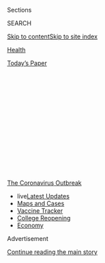 <div id="app">

<div>

<div>

<div>

<div class="NYTAppHideMasthead css-1q2w90k e1suatyy0">

<div class="section css-ui9rw0 e1suatyy2">

<div class="css-eph4ug er09x8g0">

<div class="css-6n7j50">

</div>

<span class="css-1dv1kvn">Sections</span>

<div class="css-10488qs">

<span class="css-1dv1kvn">SEARCH</span>

</div>

[Skip to content](#site-content)[Skip to site
index](#site-index)

</div>

<div id="masthead-section-label" class="css-1wr3we4 eaxe0e00">

[Health](https://www.nytimes.com/section/health)

</div>

<div class="css-10698na e1huz5gh0">

</div>

</div>

<div id="masthead-bar-one" class="section hasLinks css-15hmgas e1csuq9d3">

<div class="css-uqyvli e1csuq9d0">

</div>

<div class="css-1uqjmks e1csuq9d1">

</div>

<div class="css-9e9ivx">

[](https://myaccount.nytimes.com/auth/login?response_type=cookie&client_id=vi)

</div>

<div class="css-1bvtpon e1csuq9d2">

[Today’s
Paper](https://www.nytimes.com/section/todayspaper)

</div>

</div>

</div>

</div>

<div data-aria-hidden="false">

<div id="site-content" data-role="main">

<div>

<div class="css-1aor85t" style="opacity:0.000000001;z-index:-1;visibility:hidden">

<div class="css-1hqnpie">

<div class="css-epjblv">

<span class="css-17xtcya">[Health](/section/health)</span><span class="css-x15j1o">|</span><span class="css-fwqvlz">As
Trump Praises Plasma, Researchers Struggle to Finish Critical
Studies</span>

</div>

<div class="css-k008qs">

<div class="css-1iwv8en">

<span class="css-18z7m18"></span>

<div>

</div>

</div>

<span class="css-1n6z4y">https://nyti.ms/33qT4nT</span>

<div class="css-1705lsu">

<div class="css-4xjgmj">

<div class="css-4skfbu" data-role="toolbar" data-aria-label="Social Media Share buttons, Save button, and Comments Panel with current comment count" data-testid="share-tools">

  - 
  - 
  - 
  - 
    
    <div class="css-6n7j50">
    
    </div>

  - 

</div>

</div>

</div>

</div>

</div>

</div>

<div id="NYT_TOP_BANNER_REGION" class="css-13pd83m">

<div>

<div id="styln-prism-menu-1592847958612" class="section interactive-content interactive-size-medium css-1edisqu">

<div class="css-17ih8de interactive-body">

<div id="scroll-container" class="css-1gj85ro">

[<span class="styln-title-wrap"><span class="css-1pje3qr">The
Coronavirus</span><span class="css-1pje3qr">
Outbreak</span></span>](https://www.nytimes.com/news-event/coronavirus?action=click&pgtype=Article&state=default&region=TOP_BANNER&context=storylines_menu)

  - <span class="css-kqxiym" data-emphasize="true">live</span>[Latest
    Updates](https://www.nytimes.com/2020/08/04/world/coronavirus-cases.html?action=click&pgtype=Article&state=default&region=TOP_BANNER&context=storylines_menu)
  - [Maps and
    Cases](https://www.nytimes.com/interactive/2020/us/coronavirus-us-cases.html?action=click&pgtype=Article&state=default&region=TOP_BANNER&context=storylines_menu)
  - [Vaccine
    Tracker](https://www.nytimes.com/interactive/2020/science/coronavirus-vaccine-tracker.html?action=click&pgtype=Article&state=default&region=TOP_BANNER&context=storylines_menu)
  - [College
    Reopening](https://www.nytimes.com/2020/08/02/us/covid-college-reopening.html?action=click&pgtype=Article&state=default&region=TOP_BANNER&context=storylines_menu)
  - [Economy](https://www.nytimes.com/live/2020/08/04/business/stock-market-today-coronavirus?action=click&pgtype=Article&state=default&region=TOP_BANNER&context=storylines_menu)

</div>

</div>

</div>

</div>

</div>

<div id="top-wrapper" class="css-1sy8kpn">

<div id="top-slug" class="css-l9onyx">

Advertisement

</div>

[Continue reading the main
story](#after-top)

<div class="ad top-wrapper" style="text-align:center;height:100%;display:block;min-height:250px">

<div id="top" class="place-ad" data-position="top" data-size-key="top">

</div>

</div>

<div id="after-top">

</div>

</div>

<div>

<div id="sponsor-wrapper" class="css-1hyfx7x">

<div id="sponsor-slug" class="css-19vbshk">

Supported by

</div>

[Continue reading the main
story](#after-sponsor)

<div id="sponsor" class="ad sponsor-wrapper" style="text-align:center;height:100%;display:block">

</div>

<div id="after-sponsor">

</div>

</div>

<div class="css-186x18t">

</div>

<div class="css-1vkm6nb ehdk2mb0">

# As Trump Praises Plasma, Researchers Struggle to Finish Critical Studies

</div>

Thousands of Covid-19 patients have been treated with blood plasma
outside of rigorous clinical trials — hampering research that would have
shown whether the therapy worked.

<div class="css-79elbk" data-testid="photoviewer-wrapper">

<div class="css-z3e15g" data-testid="photoviewer-wrapper-hidden">

</div>

<div class="css-1a48zt4 ehw59r15" data-testid="photoviewer-children">

![<span class="css-16f3y1r e13ogyst0" data-aria-hidden="true">Sheila
Julich, a nurse at Life Care Center in Kirkland, Wash., donated her
convalescent plasma at a blood bank in Seattle in April after recovering
from the
coronavirus. </span><span class="css-cnj6d5 e1z0qqy90" itemprop="copyrightHolder"><span class="css-1ly73wi e1tej78p0">Credit...</span><span><span>Ruth
Fremson/The New York
Times</span></span></span>](https://static01.nyt.com/images/2020/07/31/science/31VIRUS-PLASMA1/31VIRUS-PLASMA1-articleLarge.jpg?quality=75&auto=webp&disable=upscale)

</div>

</div>

<div class="css-18e8msd">

<div class="css-vp77d3 epjyd6m0">

<div class="css-1baulvz">

By [<span class="css-1baulvz" itemprop="name">Katie
Thomas</span>](https://www.nytimes.com/by/katie-thomas) and
[<span class="css-1baulvz last-byline" itemprop="name">Noah
Weiland</span>](https://www.nytimes.com/by/noah-weiland)

</div>

</div>

  - 
    
    <div class="css-ld3wwf e16638kd2">
    
    Aug. 4,
    2020
    
    </div>

  - 
    
    <div class="css-4xjgmj">
    
    <div class="css-d8bdto" data-role="toolbar" data-aria-label="Social Media Share buttons, Save button, and Comments Panel with current comment count" data-testid="share-tools">
    
      - 
      - 
      - 
      - 
        
        <div class="css-6n7j50">
        
        </div>
    
      - 
    
    </div>
    
    </div>

</div>

</div>

<div class="section meteredContent css-1r7ky0e" name="articleBody" itemprop="articleBody">

<div class="css-1fanzo5 StoryBodyCompanionColumn">

<div class="css-53u6y8">

An American Airlines flight took off from La Guardia Airport in New York
last Wednesday morning, carrying 100 pouches of [blood plasma donated by
Covid-19](https://www.nytimes.com/2020/08/04/health/trump-plasma.html)
survivors for delivery to Rio de Janeiro. American scientists are hoping
Covid-19 patients in Brazil will help them answer a century-old
question: Can this golden serum, loaded with antibodies against a
pathogen, actually heal the sick?

The truth is that no one knows if it works.

Since April, the Trump administration has funneled $48 million into a
program with the Mayo Clinic, allowing more than 53,000 Covid-19
patients to get plasma infusions. Doctors and hospitals desperate to
save the sickest patients have been eager to try a therapy that is safe
and might work. Tens of thousands more people are now enrolled to get
the treatment that’s been trumpeted by everyone from the president to
the actor Dwayne Johnson, better known as The Rock.

President Trump on Monday promoted its promise: “You had something very
special. You had something that knocked it out. So we want to be able to
use it,” he said, calling on Covid-19 survivors to donate their plasma,
which he called a “beautiful ingredient.”

But the unexpected demand for plasma has inadvertently undercut the
research that could prove that it works. The only way to get convincing
evidence is with a clinical trial that compares outcomes for patients
who are randomly assigned to get the treatment with those who are given
a placebo. Many patients and their doctors — knowing they could get the
treatment under the government program — have been unwilling to join
clinical trials that might provide them with a placebo instead of the
plasma.

</div>

</div>

<div class="css-1fanzo5 StoryBodyCompanionColumn">

<div class="css-53u6y8">

The trials have also been stymied by the waning of the virus outbreak in
many cities, complicating researchers’ ability to recruit sick people.
One of those clinical trials, at Columbia University, sputtered to a
halt after the outbreak subsided in New York. One of its leaders, Dr. W.
Ian Lipkin, looked for hospitals in other hot spots in the United States
to continue the work. But he found few takers.

“Without a randomized control trial, it’s very difficult to be certain
that what you have is meaningful,” he said.

As of last week, just 67 people had enrolled in the Columbia study — too
few to form sound statistical conclusions. In a last-ditch effort, Dr.
Lipkin’s team shipped the plasma to Brazil, where the epidemic is still
raging.

Now, at the height of a public health crisis, the government’s push to
distribute an unproven treatment to desperately ill patients as quickly
as possible could come at the cost of completing clinical trials that
would potentially benefit millions around the world by determining
whether those treatments actually work.

In a statement, a spokeswoman for the Food and Drug Administration said
that the expanded access program was meant to bridge the gap until
trials could get underway and “was never intended to substitute for
randomized clinical trials, which are critically important for the
demonstration of efficacy.”

</div>

</div>

<div class="css-1fanzo5 StoryBodyCompanionColumn">

<div class="css-53u6y8">

The F.D.A. is preparing an emergency authorization to use the treatment,
according to scientists who have been briefed on the plans. The policy
would ease the clerical burden on hospitals to get clearance for
transfusions, further hampering clinical trials, researchers said. An
F.D.A. spokeswoman declined to comment on whether such an authorization
was in the works.

The move would mean the F.D.A. is “yielding to political pressure,” said
Dr. Luciana Borio, who oversaw public health preparedness for the
National Security Council under Mr. Trump and who was acting chief
scientist at the F.D.A. under President Barack Obama.

“I’m not as concerned about the political leaders having a misguided
approach to science,” she said. “What I’m really concerned about is
scientists having a misguided approach to science.”

On Monday, four former F.D.A. commissioners — including Dr. Scott
Gottlieb, who served under Mr. Trump — [called for more rigorous
clinical
trials](https://www.washingtonpost.com/opinions/2020/08/03/4-former-fda-commissioners-blood-plasma-might-be-covid-19-treatment-we-need/)
to evaluate whether plasma is an effective treatment for the
coronavirus. “If this is going to work, we need to do it right,” they
wrote.

</div>

</div>

<div class="css-79elbk" data-testid="photoviewer-wrapper">

<div class="css-z3e15g" data-testid="photoviewer-wrapper-hidden">

</div>

<div class="css-1a48zt4 ehw59r15" data-testid="photoviewer-children">

![<span class="css-16f3y1r e13ogyst0" data-aria-hidden="true">A 1933
advertisement published in the New York State Journal of Medicine
advertising a serum therapy for pneumococcal
pneumonia.</span><span class="css-cnj6d5 e1z0qqy90" itemprop="copyrightHolder"><span class="css-1ly73wi e1tej78p0">Credit...</span><span>New
York State Medical
Society</span></span>](https://static01.nyt.com/images/2020/07/31/science/31VIRUS-PLASMA2/31VIRUS-PLASMA2-articleLarge.jpg?quality=75&auto=webp&disable=upscale)

</div>

</div>

<div class="css-1fanzo5 StoryBodyCompanionColumn">

<div class="css-53u6y8">

Convalescent plasma, the pale yellow liquid that’s left after blood is
stripped of its red and white cells, has been used [since
the 1890s](https://www.ncbi.nlm.nih.gov/pmc/articles/PMC4781783/) to
treat infectious diseases, including the flu, SARS and Ebola. Scientists
believe it may work by giving sick patients the antibodies of those who
have recovered from the
infection.

<div id="NYT_MAIN_CONTENT_1_REGION" class="css-9tf9ac">

<div>

<div id="styln-covid-updates-world" class="section interactive-content interactive-size-medium css-1ftcdic">

<div class="css-17ih8de interactive-body">

<div id="styln-briefing-block" data-asset-id="QXJ0aWNsZTpueXQ6Ly9hcnRpY2xlLzNhNGMwYWI5LWIwY2QtNWQwOS1hZTgwLTdjMGU3ZTA1OWQ2OA==">

<div class="briefing-block-header-section">

# [Latest Updates: Global Coronavirus Outbreak](https://www.nytimes.com/2020/08/04/world/coronavirus-cases.html?action=click&pgtype=Article&state=default&region=MAIN_CONTENT_1&context=storylines_live_updates)

<div class="briefing-block-ts">

Updated 2020-08-05T07:58:24.076Z

</div>

</div>

  - [As talks drag on, McConnell signals openness to jobless aid
    extension, and negotiators agree on a
    deadline.](https://www.nytimes.com/2020/08/04/world/coronavirus-cases.html?action=click&pgtype=Article&state=default&region=MAIN_CONTENT_1&context=storylines_live_updates#link-762df92)
  - [Novavax sees encouraging results from two studies of its
    experimental
    vaccine.](https://www.nytimes.com/2020/08/04/world/coronavirus-cases.html?action=click&pgtype=Article&state=default&region=MAIN_CONTENT_1&context=storylines_live_updates#link-1228a480)
  - [Mississippians must now wear masks in public, governor
    says.](https://www.nytimes.com/2020/08/04/world/coronavirus-cases.html?action=click&pgtype=Article&state=default&region=MAIN_CONTENT_1&context=storylines_live_updates#link-794484ed)

<div class="briefing-block-footer">

<div class="briefing-block-footer-meta">

[See more
updates](https://www.nytimes.com/2020/08/04/world/coronavirus-cases.html?action=click&pgtype=Article&state=default&region=MAIN_CONTENT_1&context=storylines_live_updates)

</div>

<div class="briefing-block-briefinglinks">

<span>More live coverage:</span>
[Markets](https://www.nytimes.com/live/2020/08/04/business/stock-market-today-coronavirus?action=click&pgtype=Article&state=default&region=MAIN_CONTENT_1&context=storylines_live_updates)

</div>

</div>

</div>

</div>

</div>

</div>

</div>

Plasma’s potential benefits are also promoted on conservative talk
shows, as was hydroxychloroquine, a treatment for malaria that was
[enthusiastically embraced by Mr.
Trump](https://www.nytimes.com/2020/03/20/health/coronavirus-chloroquine-trump.html)
but had not been found effective against the coronavirus in recent
clinical trials.

</div>

</div>

<div class="css-1fanzo5 StoryBodyCompanionColumn">

<div class="css-53u6y8">

Unlike hydroxychloroquine, which has potentially harmful side effects,
plasma was seen as safe and top medical researchers had enthusiastically
set out to study it as American hospitals filled with Covid-19 patients.

“We are in a medical crisis — we don’t have alternatives,” said Dr.
Arturo Casadevall, a microbiologist at Johns Hopkins University who is
the chair of the National Covid-19 Convalescent Plasma Project, a
consortium coordinating research into the therapy.

But at least 10 randomized, placebo-controlled trials in the United
States have enrolled only a few hundred people. And now, seven months
into the health crisis, some scientists say the F.D.A.’s program has
undermined their efforts to get answers about plasma’s utility.

“I’ve seen other people describe it as liquid gold,” said Dr. Richard
Kaufman, medical director of the transfusion service at the Brigham and
Women’s Hospital in Boston, where he is the principal investigator of a
trial that had [intended to enroll 220
patients](https://clinicaltrials.gov/ct2/show/NCT04361253?term=convalescent+plasma&type=Intr&cond=COVID&intr=randomized&draw=3&rank=11)
but has enrolled only one. “I would say I have a lot of uncertainty at
this
point.”

</div>

</div>

<div class="css-79elbk" data-testid="photoviewer-wrapper">

<div class="css-z3e15g" data-testid="photoviewer-wrapper-hidden">

</div>

<div class="css-1a48zt4 ehw59r15" data-testid="photoviewer-children">

<div class="css-1xdhyk6 erfvjey0">

<span class="css-1ly73wi e1tej78p0">Image</span>

<div class="css-zjzyr8">

<div data-testid="lazyimage-container" style="height:283.55555555555554px">

</div>

</div>

</div>

<span class="css-16f3y1r e13ogyst0" data-aria-hidden="true">Drawing
blood from a horse to produce anti-diphtheria serum at the Paris Pasteur
Institute in
1892.</span><span class="css-cnj6d5 e1z0qqy90" itemprop="copyrightHolder"><span class="css-1ly73wi e1tej78p0">Credit...</span><span>Pictorial
Press/Alamy</span></span>

</div>

</div>

<div class="css-1fanzo5 StoryBodyCompanionColumn">

<div class="css-53u6y8">

## A century of experimentation

Antibodies have been tapped to heal the sick [since at least
the 1890s](https://academic.oup.com/cid/article/21/1/150/402600), when
doctors used the serum of animals to treat diphtheria, a dangerous
bacterial disease. Convalescent plasma was used during the 1918 flu
pandemic, and so-called serum therapy became a treatment for everything
from pneumonia to measles. In 1925, teams of sled dogs [traveled
hundreds of
miles](http://www.bbc.com/earth/story/20161014-in-1925-a-remote-town-was-saved-from-lethal-disease-by-dogs)
over ice to deliver serum to the Alaskan town Nome, which was battling a
diphtheria outbreak.

Although it fell out of favor in the 1940s with the discovery of
antibiotics, convalescent plasma is often the first tool that doctors
use when they are desperate to treat an emerging epidemic.

</div>

</div>

<div class="css-1fanzo5 StoryBodyCompanionColumn">

<div class="css-53u6y8">

So when the coronavirus began spreading this year, doctors in Wuhan,
China, as well as in Iran and Italy turned to the old standby.

Dr. Casadevall became one of its earliest U.S. backers, [writing an
opinion piece in The Wall Street Journal in
February](https://www.wsj.com/articles/how-a-boys-blood-stopped-an-outbreak-11582847330)
and calling colleagues from his Baltimore living room to encourage its
study.

By late March, as deaths from the virus rose, [Mount Sinai Hospital in
New
York](https://www.nytimes.com/2020/03/26/health/plasma-coronavirus-treatment.html)
and [Houston Methodist in
Texas](https://www.houstonmethodist.org/blog/articles/2020/mar/coronavirus-blood-transfusion-therapy-may-offer-promise-for-critically-ill-patients/)
began transfusing patients with plasma.

As the outbreak spread across the United States, calls grew to expand
distribution of plasma. But hospitals could use the plasma on a limited
number of patients only if they received emergency approval from the
F.D.A. Every day beginning in March, the agency heard from the doctors
of hundreds of patients asking for permission to try plasma, according
to a spokeswoman for the agency.

A loosely organized group of doctors, including Dr. Casadevall, began
pushing for a more coordinated approach. On April 3, the F.D.A. and the
Mayo Clinic
[opened](https://www.fda.gov/news-events/press-announcements/coronavirus-covid-19-update-fda-coordinates-national-effort-develop-blood-related-therapies-covid-19)
the “expanded access” program, using plasma donated through the American
Red Cross.

Extracting plasma is cumbersome. It begins much like a blood donation,
with a needle inserted into a vein. The blood is drawn into a machine
with a centrifuge, which filters the plasma and returns the rest of the
blood to the body. The plasma must be stored at freezing temperatures.
It cannot be mass produced.

</div>

</div>

<div class="css-1fanzo5 StoryBodyCompanionColumn">

<div class="css-53u6y8">

Dr. R. Scott Wright of the Mayo Clinic, who is helping to run its plasma
program, said he was an early advocate for conducting randomized trials
of convalescent plasma. But the mechanics of setting up large studies
were complicated by early shortages of plasma, coordination via Zoom and
the difficulty of predicting where the virus would spread to
next.

</div>

</div>

<div class="css-79elbk" data-testid="photoviewer-wrapper">

<div class="css-z3e15g" data-testid="photoviewer-wrapper-hidden">

</div>

<div class="css-1a48zt4 ehw59r15" data-testid="photoviewer-children">

<div class="css-1xdhyk6 erfvjey0">

<span class="css-1ly73wi e1tej78p0">Image</span>

<div class="css-zjzyr8">

<div data-testid="lazyimage-container" style="height:260.35555555555555px">

</div>

</div>

</div>

<span class="css-16f3y1r e13ogyst0" data-aria-hidden="true">Discarded
parts from an apheresis kit, which separates plasma from other
components of blood, after use with a recovered coronavirus patient who
donated blood in
Seattle.</span><span class="css-cnj6d5 e1z0qqy90" itemprop="copyrightHolder"><span class="css-1ly73wi e1tej78p0">Credit...</span><span>Lindsey
Wasson/Reuters</span></span>

</div>

</div>

<div class="css-1fanzo5 StoryBodyCompanionColumn">

<div class="css-53u6y8">

Still, researchers at major medical centers in the Northeast began
setting up studies. Dr. Mila B. Ortigoza, an infectious disease
specialist at NYU Langone Health, started a trial with colleagues at
Montefiore Medical Center in just weeks, enrolling its first patient on
April 17 and condensing years of work into days. But by the time it got
started, the pandemic was easing.

“The curve got squashed here in New York,” said Dr. Elliott
Bennett-Guerrero, the leader of another randomized trial of plasma at
Stony Brook Medicine on Long Island. He said the hospital had enrolled
only about 80 of the [500 planned
participants](https://clinicaltrials.gov/ct2/show/NCT04344535?term=convalescent+plasma&type=Intr&cond=COVID&intr=randomized&draw=3&rank=20).
The trial is now stalled.

And the Mayo Clinic’s expanded access program exploded.

“We initially thought that we would enroll 3,000 people,” said Dr.
Michael Joyner, the scientist leading the effort. Dr. Casadevall was so
inundated with inquiries from patients’ families asking about plasma
that he removed his personal email from the Johns Hopkins website.

By June, 20,000 people had received plasma, and the program released [a
promising
report](https://els-jbs-prod-cdn.jbs.elsevierhealth.com/pb/assets/raw/Health%20Advance/journals/jmcp/jmcp_ft95_6_8.pdf)
on the method’s safety. But there was no control group for comparison,
so the study could not evaluate whether the treatment did any
good.

</div>

</div>

<div class="css-1sngw6j">

[](https://www.nytimes.com/interactive/2020/science/coronavirus-drugs-treatments.html)

<div class="css-1eoytci">

![](https://static01.nyt.com/images/2020/07/14/us/coronavirus-drugs-treatments-promo-1594761806092/coronavirus-drugs-treatments-promo-1594761806092-articleLarge-v12.png)

</div>

<div class="css-1rha1bf">

## Coronavirus Drug and Treatment Tracker

An updated list of potential treatments for Covid-19.

</div>

</div>

<div class="css-1fanzo5 StoryBodyCompanionColumn">

<div class="css-53u6y8">

And yet, the treatment is now more popular than ever. Alex M. Azar II,
the secretary for health and human services, told governors on a call on
Monday that demand for plasma was outstripping supply.

</div>

</div>

<div class="css-1fanzo5 StoryBodyCompanionColumn">

<div class="css-53u6y8">

Randomized trials outside the United States have not been able to prove
plasma’s effectiveness, either. A trial at seven medical centers in
Wuhan, the likely ground zero for the virus, [concluded that
convalescent
plasma](https://jamanetwork.com/journals/jama/article-abstract/2766943)
did not significantly improve patients’ recovery
time.

<div id="NYT_MAIN_CONTENT_3_REGION" class="css-9tf9ac">

<div>

<div id="styln-prism-freeform-1594220623585" class="section interactive-content interactive-size-medium css-1ftcdic">

<div class="css-17ih8de interactive-body">

<div id="prism-freeform-block-85410" class="css-19mumt8" data-role="complementary" data-storyline="The Coronavirus Outbreak" data-truncated="true" tabindex="0">

<div class="css-a8d9oz">

<div class="css-eb027h">

[](https://www.nytimes.com/news-event/coronavirus?action=click&pgtype=Article&state=default&region=MAIN_CONTENT_3&context=storylines_faq)

### The Coronavirus Outbreak ›

#### Frequently Asked Questions

Updated August 4, 2020

  - #### I have antibodies. Am I now immune?
    
      - As of right now,[that seems likely, for at least several
        months.](https://www.nytimes.com/2020/07/22/health/covid-antibodies-herd-immunity.html?action=click&pgtype=Article&state=default&region=MAIN_CONTENT_3&context=storylines_faq)
        There have been frightening accounts of people suffering what
        seems to be a second bout of Covid-19. But experts say these
        patients may have a drawn-out course of infection, with the
        virus taking a slow toll weeks to months after initial exposure.
        People infected with the coronavirus typically
        [produce](https://www.nature.com/articles/s41586-020-2456-9)
        immune molecules called antibodies, which are [protective
        proteins made in response to an
        infection](https://www.nytimes.com/2020/05/07/health/coronavirus-antibody-prevalence.html?action=click&pgtype=Article&state=default&region=MAIN_CONTENT_3&context=storylines_faq)[.
        These antibodies
        may](https://www.nytimes.com/2020/05/07/health/coronavirus-antibody-prevalence.html?action=click&pgtype=Article&state=default&region=MAIN_CONTENT_3&context=storylines_faq)
        last in the body [only two to three
        months](https://www.nature.com/articles/s41591-020-0965-6),
        which may seem worrisome, but that’s perfectly normal after an
        acute infection subsides, said Dr. Michael Mina, an immunologist
        at Harvard University. It may be possible to get the coronavirus
        again, but it’s highly unlikely that it would be possible in a
        short window of time from initial infection or make people
        sicker the second time.

  - #### I’m a small-business owner. Can I get relief?
    
      - The [stimulus bills enacted in
        March](https://www.nytimes.com/article/small-business-loans-stimulus-grants-freelancers-coronavirus.html?action=click&pgtype=Article&state=default&region=MAIN_CONTENT_3&context=storylines_faq)
        offer help for the millions of American small businesses. Those
        eligible for aid are businesses and nonprofit organizations with
        fewer than 500 workers, including sole proprietorships,
        independent contractors and freelancers. Some larger companies
        in some industries are also eligible. The help being offered,
        which is being managed by the Small Business Administration,
        includes the Paycheck Protection Program and the Economic Injury
        Disaster Loan program. But lots of folks have [not yet seen
        payouts.](https://www.nytimes.com/interactive/2020/05/07/business/small-business-loans-coronavirus.html?action=click&pgtype=Article&state=default&region=MAIN_CONTENT_3&context=storylines_faq)
        Even those who have received help are confused: The rules are
        draconian, and some are stuck sitting on [money they don’t know
        how to
        use.](https://www.nytimes.com/2020/05/02/business/economy/loans-coronavirus-small-business.html?action=click&pgtype=Article&state=default&region=MAIN_CONTENT_3&context=storylines_faq)
        Many small-business owners are getting less than they expected
        or [not hearing anything at
        all.](https://www.nytimes.com/2020/06/10/business/Small-business-loans-ppp.html?action=click&pgtype=Article&state=default&region=MAIN_CONTENT_3&context=storylines_faq)

  - #### What are my rights if I am worried about going back to work?
    
      - Employers have to provide [a safe
        workplace](https://www.osha.gov/SLTC/covid-19/standards.html)
        with policies that protect everyone equally. [And if one of your
        co-workers tests positive for the coronavirus, the
        C.D.C.](https://www.nytimes.com/article/coronavirus-money-unemployment.html?action=click&pgtype=Article&state=default&region=MAIN_CONTENT_3&context=storylines_faq)
        has said that [employers should tell their
        employees](https://www.cdc.gov/coronavirus/2019-ncov/community/guidance-business-response.html)
        -- without giving you the sick employee’s name -- that they may
        have been exposed to the virus.

  - #### Should I refinance my mortgage?
    
      - [It could be a good
        idea,](https://www.nytimes.com/article/coronavirus-money-unemployment.html?action=click&pgtype=Article&state=default&region=MAIN_CONTENT_3&context=storylines_faq)
        because mortgage rates have [never been
        lower.](https://www.nytimes.com/2020/07/16/business/mortgage-rates-below-3-percent.html?action=click&pgtype=Article&state=default&region=MAIN_CONTENT_3&context=storylines_faq)
        Refinancing requests have pushed mortgage applications to some
        of the highest levels since 2008, so be prepared to get in line.
        But defaults are also up, so if you’re thinking about buying a
        home, be aware that some lenders have tightened their standards.

  - #### What is school going to look like in September?
    
      - It is unlikely that many schools will return to a normal
        schedule this fall, requiring the grind of [online
        learning](https://www.nytimes.com/2020/06/05/us/coronavirus-education-lost-learning.html?action=click&pgtype=Article&state=default&region=MAIN_CONTENT_3&context=storylines_faq),
        [makeshift child
        care](https://www.nytimes.com/2020/05/29/us/coronavirus-child-care-centers.html?action=click&pgtype=Article&state=default&region=MAIN_CONTENT_3&context=storylines_faq)
        and [stunted
        workdays](https://www.nytimes.com/2020/06/03/business/economy/coronavirus-working-women.html?action=click&pgtype=Article&state=default&region=MAIN_CONTENT_3&context=storylines_faq)
        to continue. California’s two largest public school districts —
        Los Angeles and San Diego — said on July 13, that [instruction
        will be remote-only in the
        fall](https://www.nytimes.com/2020/07/13/us/lausd-san-diego-school-reopening.html?action=click&pgtype=Article&state=default&region=MAIN_CONTENT_3&context=storylines_faq),
        citing concerns that surging coronavirus infections in their
        areas pose too dire a risk for students and teachers. Together,
        the two districts enroll some 825,000 students. They are the
        largest in the country so far to abandon plans for even a
        partial physical return to classrooms when they reopen in
        August. For other districts, the solution won’t be an
        all-or-nothing approach. [Many
        systems](https://bioethics.jhu.edu/research-and-outreach/projects/eschool-initiative/school-policy-tracker/),
        including the nation’s largest, New York City, are devising
        [hybrid
        plans](https://www.nytimes.com/2020/06/26/us/coronavirus-schools-reopen-fall.html?action=click&pgtype=Article&state=default&region=MAIN_CONTENT_3&context=storylines_faq)
        that involve spending some days in classrooms and other days
        online. There’s no national policy on this yet, so check with
        your municipal school system regularly to see what is happening
        in your
community.

<div id="styln-survey-component-85410" class="styln-survey-component" data-surveyname="faq" data-surveystoryline="coronavirus">

</div>

</div>

<div class="css-6mllg9">

</div>

<div class="css-pmm6ed">

<span class="css-5gimkt"></span>

</div>

</div>

</div>

</div>

</div>

</div>

</div>

As in the U.S. trials, the Wuhan study had trouble recruiting
participants and concluded early with just 103 volunteers. An [analysis
recently
conducted](https://www.medrxiv.org/content/10.1101/2020.07.29.20162917v1.full.pdf)
by researchers, including Drs. Joyner and Casadevall, found that several
overseas studies hinted that plasma was effective, but not all of them
were randomized.

## An Opening for President Trump

The Trump administration has framed convalescent plasma as a rare bright
spot in the pandemic.

Eager to present his administration as marching toward a “cure,” Mr.
Trump has mentioned plasma alongside remdesivir and dexamethasone, two
coronavirus treatments that have been shown to be effective in
randomized trials.

Dr. Deborah L. Birx, the leader of the White House’s coronavirus task
force, at one point pushed for the federal government to secure 500,000
bags of plasma to store for a possible wave of infections in the fall,
according to a senior administration official. She also pushed for
plasma transfusions in nursing homes, the official said.

When asked about these claims, a task force official said that Dr. Birx
wanted to move quickly to capitalize on the period of time after a
person is infected, when their plasma contains higher antibody levels.
Dr. Birx said she wanted clinical trials to include vulnerable people in
nursing homes, the official added.

Dr. Stephen M. Hahn, the F.D.A. commissioner, began discussing the
benefits of plasma at White House briefings in March. In interviews and
congressional testimony since then, he has presented it as one of the
few therapeutics the agency can publicly endorse.

Last week, he said the F.D.A. was “encouraged by the early promising
data that we’ve seen” and that it was “studying these data to determine,
ultimately, the safety and efficacy of this product.”

</div>

</div>

<div class="css-1fanzo5 StoryBodyCompanionColumn">

<div class="css-53u6y8">

But he added that if plasma “doesn’t turn out to be the treatment we
think it might be, remember that your donations still count with the
American Blood Centers and the American Red
Cross.”

</div>

</div>

<div class="css-79elbk" data-testid="photoviewer-wrapper">

<div class="css-z3e15g" data-testid="photoviewer-wrapper-hidden">

</div>

<div class="css-1a48zt4 ehw59r15" data-testid="photoviewer-children">

<div class="css-1xdhyk6 erfvjey0">

<span class="css-1ly73wi e1tej78p0">Image</span>

<div class="css-zjzyr8">

<div data-testid="lazyimage-container" style="height:257.77777777777777px">

</div>

</div>

</div>

<span class="css-16f3y1r e13ogyst0" data-aria-hidden="true">Donated
convalescent plasma at Inova Blood Services, a blood bank in Dulles,
Va.</span><span class="css-cnj6d5 e1z0qqy90" itemprop="copyrightHolder"><span class="css-1ly73wi e1tej78p0">Credit...</span><span>Alex
Edelman/Agence France-Presse — Getty Images</span></span>

</div>

</div>

<div class="css-1fanzo5 StoryBodyCompanionColumn">

<div class="css-53u6y8">

The treatment has the backing of celebrities like the songwriter Dolly
Parton, [who is
financing](https://clinicaltrials.gov/ct2/show/NCT04362176?term=convalescent+plasma&type=Intr&cond=COVID&intr=randomized&draw=2&rank=9)
a randomized trial at Vanderbilt University Medical Center in Nashville,
and Mr. Johnson, who recorded [a
video](https://www.youtube.com/watch?v=DYpmJcAdp2E) pleading with
survivors to donate blood.

“The plasma that’s in your blood can literally save lives,” he says in
the message. “But we have to act fast.”

Dr. Joyner said that Mayo researchers were preparing to publish a more
detailed analysis of the data they had collected through the access
program. But he said even he was not sure of the F.D.A.’s plans for the
expanded access program.

There is also an effort underway, led by New York medical institutions,
to [pool the data of unfinished
trials](https://med.nyu.edu/departments-institutes/population-health/divisions-sections-centers/biostatistics/research/continuous-monitoring-pooled-international-trials-convalescent-plasma-covid19-hospitalized-patients),
a strategy encouraged by Dr. Francis Collins, the director of the
National Institutes of Health. “It is a really, really powerful
approach,” said Dr. Liise-anne Pirofski, the chief of infectious
diseases at Albert Einstein College of Medicine and Montefiore Medical
Center who is leading the clinical trial with Dr. Ortigoza.

But that idea, said Dr. Kaufman of Brigham and Women’s Hospital, is less
than ideal. He said he did not plan to participate. “I worry about
combining partially finished studies that really may be different,” he
said.

</div>

</div>

<div class="css-cfo9c3">

</div>

<div class="css-1fanzo5 StoryBodyCompanionColumn">

<div class="css-53u6y8">

Some of the trial investigators, like Dr. Lipkin, are finding new sites
where they hope to complete their work. NYU Langone is expanding to
hospitals in Connecticut, Florida and Texas. And researchers at Johns
Hopkins have begun two trials of convalescent plasma in people who are
not yet sick enough to be hospitalized, testing the theory that the
treatment might work best earlier in the infection.

Dr. Casadevall said that he still believed randomized trials were the
“only way we’re going to know whether it works or not,” but that they
should not be put in opposition to Mayo’s program.

“These things can always be second-guessed afterwards,” he said. “But
given the likelihood that it would work and given the history of safety,
it was worth trying it as a compassionate use. Maybe you can do this in
an emergency and still walk out with efficacy data.”

Dr. Lipkin said that, in retrospect, he might have played a role in
shaping plasma’s fame, unknowingly undermining his own trial. In March,
he [appeared on television shows like “Lou Dobbs
Tonight](https://twitter.com/loudobbs/status/1237892870331191297?lang=en)”
on Fox News, where he extolled its potential benefits — a move that, he
speculates, could have led administration officials to move more quickly
to expand access.

“I share some responsibility for this,” he said. “I think there are all
kinds of arguments one can make based on history, having a precedent.
But that’s not a substitute for rigorous science.”

Sheri Fink contributed reporting from Houston. Katie Thomas reported
from Chicago, and Noah Weiland from
Washington.

</div>

</div>

<div class="css-79elbk" data-testid="photoviewer-wrapper">

<div class="css-z3e15g" data-testid="photoviewer-wrapper-hidden">

</div>

<div class="css-1a48zt4 ehw59r15" data-testid="photoviewer-children">

<div class="css-1xdhyk6 erfvjey0">

<span class="css-1ly73wi e1tej78p0">Image</span>

<div class="css-zjzyr8">

<div data-testid="lazyimage-container" style="height:257.77777777777777px">

</div>

</div>

</div>

<span class="css-16f3y1r e13ogyst0" data-aria-hidden="true">Plasma taken
from a coronavirus patient at the Hospital de Clínicas in Buenos
Aires.</span><span class="css-cnj6d5 e1z0qqy90" itemprop="copyrightHolder"><span class="css-1ly73wi e1tej78p0">Credit...</span><span>Juan
Ignacio Roncoroni/EPA, via Shutterstock</span></span>

</div>

</div>

<div>

</div>

</div>

<div>

</div>

<div>

</div>

<div>

</div>

<div>

<div id="bottom-wrapper" class="css-1ede5it">

<div id="bottom-slug" class="css-l9onyx">

Advertisement

</div>

[Continue reading the main
story](#after-bottom)

<div id="bottom" class="ad bottom-wrapper" style="text-align:center;height:100%;display:block;min-height:90px">

</div>

<div id="after-bottom">

</div>

</div>

</div>

</div>

</div>

## Site Index

<div>

</div>

## Site Information Navigation

  - [© <span>2020</span> <span>The New York Times
    Company</span>](https://help.nytimes.com/hc/en-us/articles/115014792127-Copyright-notice)

<!-- end list -->

  - [NYTCo](https://www.nytco.com/)
  - [Contact
    Us](https://help.nytimes.com/hc/en-us/articles/115015385887-Contact-Us)
  - [Work with us](https://www.nytco.com/careers/)
  - [Advertise](https://nytmediakit.com/)
  - [T Brand Studio](http://www.tbrandstudio.com/)
  - [Your Ad
    Choices](https://www.nytimes.com/privacy/cookie-policy#how-do-i-manage-trackers)
  - [Privacy](https://www.nytimes.com/privacy)
  - [Terms of
    Service](https://help.nytimes.com/hc/en-us/articles/115014893428-Terms-of-service)
  - [Terms of
    Sale](https://help.nytimes.com/hc/en-us/articles/115014893968-Terms-of-sale)
  - [Site
    Map](https://spiderbites.nytimes.com)
  - [Help](https://help.nytimes.com/hc/en-us)
  - [Subscriptions](https://www.nytimes.com/subscription?campaignId=37WXW)

</div>

</div>

</div>

</div>
